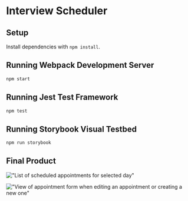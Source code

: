 # Interview Scheduler

## Setup

Install dependencies with `npm install`.

## Running Webpack Development Server

```sh
npm start
```

## Running Jest Test Framework

```sh
npm test
```

## Running Storybook Visual Testbed

```sh
npm run storybook
```

## Final Product
!["List of scheduled appointments for selected day"]("https://github.com/sharifhashim/scheduler/blob/master/docs/List-Interviews.png?raw=true")

!["View of appointment form when editing an appointment or creating a new one"]("https://github.com/sharifhashim/scheduler/blob/master/docs/appointment-form.png?raw=true")